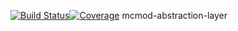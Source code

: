 [![Build Status](https://travis-ci.org/MFFbrokenSwing/mcmod-abstraction-layer.svg?branch=master)](https://travis-ci.org/MFFbrokenSwing/mcmod-abstraction-layer)[![Coverage](https://img.shields.io/codecov/c/gh/mffbrokenswing/mcmod-abstraction-layer.svg)](https://codecov.io/gh/MFFbrokenSwing/mcmod-abstraction-layer)
mcmod-abstraction-layer
